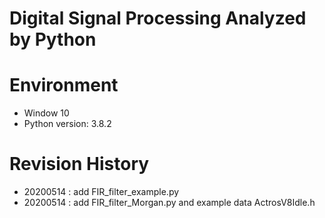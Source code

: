 # Digital Signal Processing Analyzed by Python

# Environment
- Window 10
- Python version: 3.8.2

# Revision History
- 20200514 : add FIR_filter_example.py
- 20200514 : add FIR_filter_Morgan.py and example data ActrosV8Idle.h



